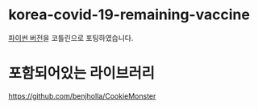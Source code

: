 # korea-covid-19-remaining-vaccine

[파이썬 버전](https://github.com/SJang1/korea-covid-19-remaining-vaccine-macro)을 코틀린으로 포팅하였습니다.

# 포함되어있는 라이브러리

https://github.com/benjholla/CookieMonster
